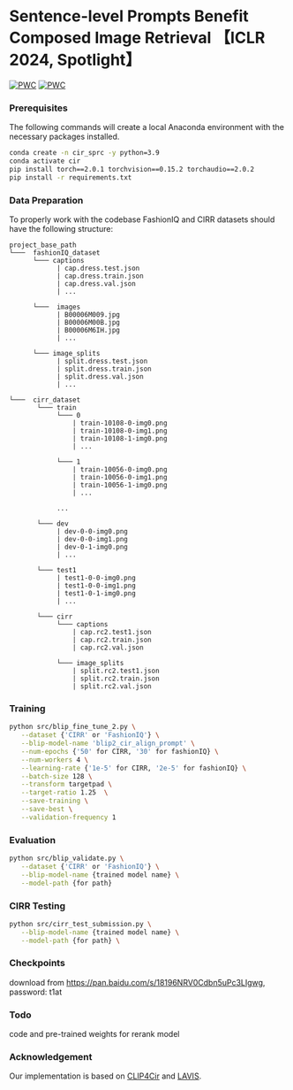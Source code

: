
# Sentence-level Prompts Benefit Composed Image Retrieval 【ICLR 2024, Spotlight】

[![PWC](https://img.shields.io/endpoint.svg?url=https://paperswithcode.com/badge/sentence-level-prompts-benefit-composed-image/image-retrieval-on-fashion-iq)](https://paperswithcode.com/sota/image-retrieval-on-fashion-iq?p=sentence-level-prompts-benefit-composed-image)
[![PWC](https://img.shields.io/endpoint.svg?url=https://paperswithcode.com/badge/sentence-level-prompts-benefit-composed-image/image-retrieval-on-cirr)](https://paperswithcode.com/sota/image-retrieval-on-cirr?p=sentence-level-prompts-benefit-composed-image)


### Prerequisites

	
The following commands will create a local Anaconda environment with the necessary packages installed.

```bash
conda create -n cir_sprc -y python=3.9
conda activate cir
pip install torch==2.0.1 torchvision==0.15.2 torchaudio==2.0.2
pip install -r requirements.txt
```


### Data Preparation

To properly work with the codebase FashionIQ and CIRR datasets should have the following structure:

```
project_base_path
└───  fashionIQ_dataset
      └─── captions
            | cap.dress.test.json
            | cap.dress.train.json
            | cap.dress.val.json
            | ...
            
      └───  images
            | B00006M009.jpg
            | B00006M00B.jpg
            | B00006M6IH.jpg
            | ...
            
      └─── image_splits
            | split.dress.test.json
            | split.dress.train.json
            | split.dress.val.json
            | ...

└───  cirr_dataset  
       └─── train
            └─── 0
                | train-10108-0-img0.png
                | train-10108-0-img1.png
                | train-10108-1-img0.png
                | ...
                
            └─── 1
                | train-10056-0-img0.png
                | train-10056-0-img1.png
                | train-10056-1-img0.png
                | ...
                
            ...
            
       └─── dev
            | dev-0-0-img0.png
            | dev-0-0-img1.png
            | dev-0-1-img0.png
            | ...
       
       └─── test1
            | test1-0-0-img0.png
            | test1-0-0-img1.png
            | test1-0-1-img0.png 
            | ...
       
       └─── cirr
            └─── captions
                | cap.rc2.test1.json
                | cap.rc2.train.json
                | cap.rc2.val.json
                
            └─── image_splits
                | split.rc2.test1.json
                | split.rc2.train.json
                | split.rc2.val.json
```

### Training


```sh
python src/blip_fine_tune_2.py \
   --dataset {'CIRR' or 'FashionIQ'} \
   --blip-model-name 'blip2_cir_align_prompt' \
   --num-epochs {'50' for CIRR, '30' for fashionIQ} \
   --num-workers 4 \
   --learning-rate {'1e-5' for CIRR, '2e-5' for fashionIQ} \
   --batch-size 128 \
   --transform targetpad \
   --target-ratio 1.25  \
   --save-training \
   --save-best \
   --validation-frequency 1 
```

### Evaluation


```sh
python src/blip_validate.py \
   --dataset {'CIRR' or 'FashionIQ'} \
   --blip-model-name {trained model name} \
   --model-path {for path} 
```

### CIRR Testing


```sh
python src/cirr_test_submission.py \
   --blip-model-name {trained model name} \
   --model-path {for path} \
```

### Checkpoints
download from https://pan.baidu.com/s/18196NRV0Cdbn5uPc3LIgwg, password: t1at

### Todo

code and pre-trained weights for rerank model

### Acknowledgement
Our implementation is based on [CLIP4Cir](https://github.com/ABaldrati/CLIP4Cir) and [LAVIS](https://github.com/salesforce/LAVIS).

